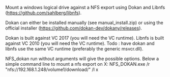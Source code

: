 Mount a windows logical drive against a NFS export using Dokan and Libnfs (https://github.com/sahlberg/libnfs).

Dokan can either be installed manually (see manual_install.zip) or using the official installer (https://github.com/dokan-dev/dokany/releases).

Dokan is built against VC 2017 (you will need the VC runtime).
Libnfs is built against VC 2010 (you will need the VC runtime).
Todo : have dokan and libnfs use the same VC runtime (preferably the generic msvcr.dll).

NFS_dokan run without arguments will give the possible options.
Below a simple command line to mount a nfs export on X:
NFS_DOKAN.exe /r "nfs://192.168.1.248/volume1/download/" /l x

